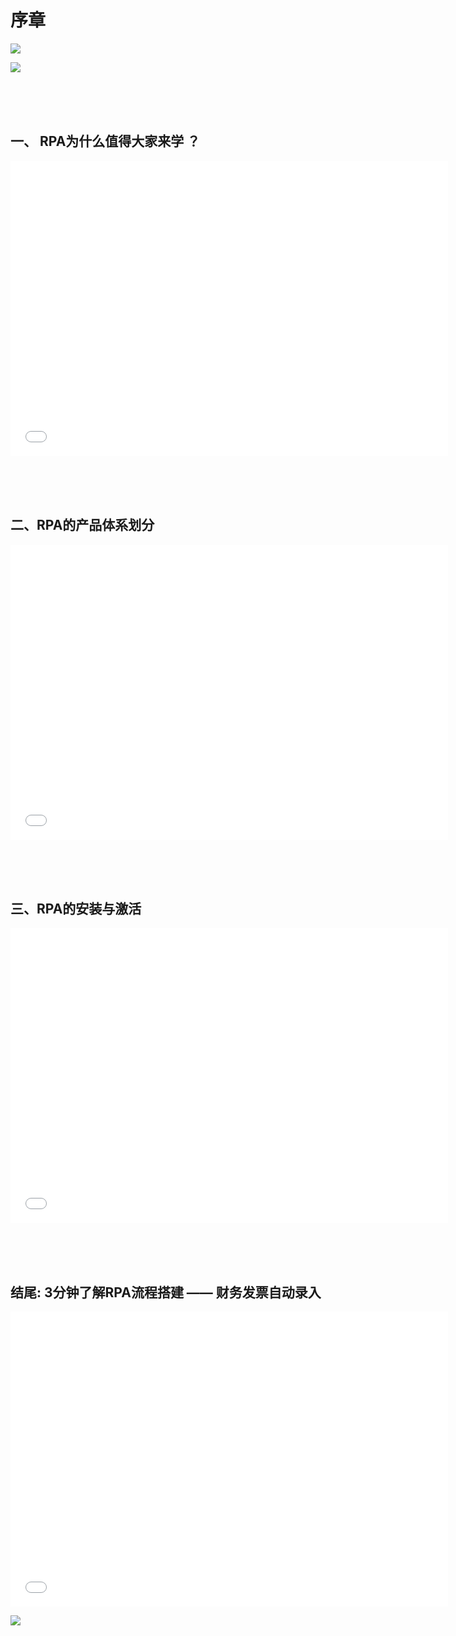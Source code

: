 # 序章

![](https://doria-encooacademyimages.oss-cn-shanghai.aliyuncs.com/2022/12/29/16723040645071.jpg)

![](https://doria-encooacademyimages.oss-cn-shanghai.aliyuncs.com/2022/12/29/16723041398347.jpg)

<br><br><br>

## 一、 RPA为什么值得大家来学 ？

<iframe src="//player.bilibili.com/player.html?aid=564490538&bvid=BV1Pv4y1B7uL&cid=941565755&page=1" scrolling="no" border="0" frameborder="no" framespacing="0" allowfullscreen="true"  width="700px" height="472px" > </iframe>

<br><br><br>

## 二、RPA的产品体系划分

<iframe src="//player.bilibili.com/player.html?aid=987960285&bvid=BV1r44y1X7JY&cid=901290325&page=1" scrolling="no" border="0" frameborder="no" framespacing="0" allowfullscreen="true" width="700px" height="472px"  > </iframe>

<br><br><br>

## 三、RPA的安装与激活

<iframe src="//player.bilibili.com/player.html?aid=647909959&bvid=BV1Ue4y1p7Vm&cid=901284844&page=1" scrolling="no" border="0" frameborder="no" framespacing="0" allowfullscreen="true" width="700px" height="472px"  > </iframe>

<br><br><br>

## 结尾: 3分钟了解RPA流程搭建 —— 财务发票自动录入

<iframe src="//player.bilibili.com/player.html?aid=772581452&bvid=BV1d14y1W75t&cid=819141466&page=1" scrolling="no" border="0" frameborder="no" framespacing="0" allowfullscreen="true" width="700px" height="472px" > </iframe>

![](https://doria-encooacademyimages.oss-cn-shanghai.aliyuncs.com/2022/12/29/16723050031273.jpg)
